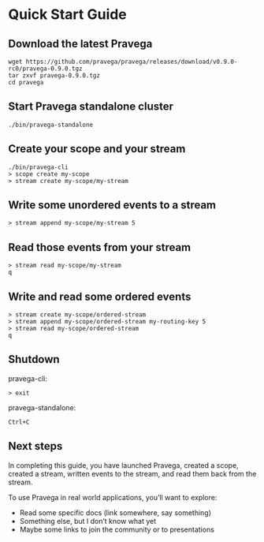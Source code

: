 # Quick Start Guide

## Download the latest Pravega
```
wget https://github.com/pravega/pravega/releases/download/v0.9.0-rc0/pravega-0.9.0.tgz
tar zxvf pravega-0.9.0.tgz
cd pravega
```

## Start Pravega standalone cluster
```
./bin/pravega-standalone
```

## Create your scope and your stream
```
./bin/pravega-cli
> scope create my-scope
> stream create my-scope/my-stream
```

## Write some unordered events to a stream
```
> stream append my-scope/my-stream 5
```

## Read those events from your stream
```
> stream read my-scope/my-stream
q
```

## Write and read some ordered events
```
> stream create my-scope/ordered-stream
> stream append my-scope/ordered-stream my-routing-key 5
> stream read my-scope/ordered-stream
q
```

## Shutdown
pravega-cli:
```
> exit
```
pravega-standalone:
```
Ctrl+C
```

## Next steps

In completing this guide, you have launched Pravega, created a scope, created a stream, written events to the stream, and read them back from the stream.

To use Pravega in real world applications, you’ll want to explore:

* Read some specific docs (link somewhere, say something)
* Something else, but I don’t know what yet
* Maybe some links to join the community or to presentations
